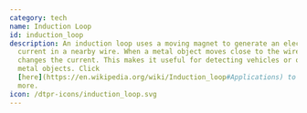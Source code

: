 ```yaml
---
category: tech
name: Induction Loop
id: induction_loop
description: An induction loop uses a moving magnet to generate an electric
  current in a nearby wire. When a metal object moves close to the wire it
  changes the current. This makes it useful for detecting vehicles or other
  metal objects. Click
  [here](https://en.wikipedia.org/wiki/Induction_loop#Applications) to learn
  more.
icon: /dtpr-icons/induction_loop.svg
---
```

